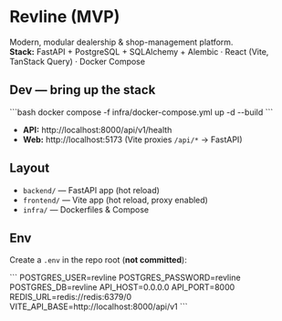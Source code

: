 # Revline (MVP)

Modern, modular dealership & shop-management platform.  
**Stack:** FastAPI + PostgreSQL + SQLAlchemy + Alembic · React (Vite, TanStack Query) · Docker Compose

## Dev — bring up the stack

\`\`\`bash
docker compose -f infra/docker-compose.yml up -d --build
\`\`\`

- **API:** http://localhost:8000/api/v1/health  
- **Web:** http://localhost:5173  (Vite proxies `/api/*` → FastAPI)

## Layout
- `backend/` — FastAPI app (hot reload)  
- `frontend/` — Vite app (hot reload, proxy enabled)  
- `infra/` — Dockerfiles & Compose  

## Env
Create a `.env` in the repo root (**not committed**):

\`\`\`
POSTGRES_USER=revline
POSTGRES_PASSWORD=revline
POSTGRES_DB=revline
API_HOST=0.0.0.0
API_PORT=8000
REDIS_URL=redis://redis:6379/0
VITE_API_BASE=http://localhost:8000/api/v1
\`\`\`
